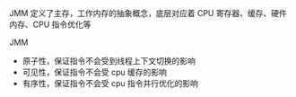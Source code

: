 JMM
定义了主存，工作内存的抽象概念，底层对应着 CPU 寄存器、缓存、硬件内存、CPU 指令优化等

JMM
- 原子性，保证指令不会受到线程上下文切换的影响
- 可见性，保证指令不会受 cpu 缓存的影响
- 有序性，保证指令不会受 cpu 指令并行优化的影响
